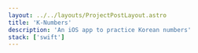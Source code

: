 ```yaml
---
layout: ../../layouts/ProjectPostLayout.astro
title: 'K-Numbers'
description: 'An iOS app to practice Korean numbers'
stack: ['swift']
---
```

# 
